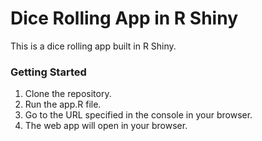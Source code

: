 # Dice Rolling App in R Shiny

This is a dice rolling app built in R Shiny. 

### Getting Started

1. Clone the repository.
2. Run the app.R file.
3. Go to the URL specified in the console in your browser.
4. The web app will open in your browser.